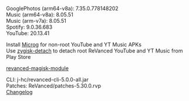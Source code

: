 GooglePhotos (arm64-v8a): 7.35.0.778148202  
Music (arm64-v8a): 8.05.51  
Music (arm-v7a): 8.05.51  
Spotify: 9.0.36.683  
YouTube: 20.13.41  

Install [Microg](https://github.com/ReVanced/GmsCore/releases) for non-root YouTube and YT Music APKs  
Use [zygisk-detach](https://github.com/j-hc/zygisk-detach) to detach root ReVanced YouTube and YT Music from Play Store  

[revanced-magisk-module](https://github.com/Vucko130/revanced-magisk-module)
  
CLI: j-hc/revanced-cli-5.0.0-all.jar  
Patches: ReVanced/patches-5.30.0.rvp  
[Changelog](https://github.com/ReVanced/revanced-patches/releases/tag/v5.30.0)  
